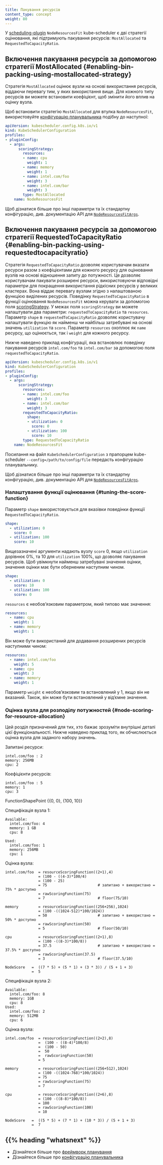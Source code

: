 ```yaml
---
title: Пакування ресурсів
content_type: concept
weight: 80
---
```


<!-- overview -->

У [scheduling-plugin](/uk/docs/reference/scheduling/config/#scheduling-plugins) `NodeResourcesFit` kube-scheduler є дві стратегії оцінювання, які підтримують пакування ресурсів: `MostAllocated` та `RequestedToCapacityRatio`.

<!-- body -->

## Включення пакування ресурсів за допомогою стратегії MostAllocated {#enabling-bin-packing-using-mostallocated-strategy}

Стратегія `MostAllocated` оцінює вузли на основі використання ресурсів, віддаючи перевагу тим, у яких використання вище. Для кожного типу ресурсів ви можете встановити коефіцієнт, щоб змінити його вплив на оцінку вузла.

Щоб встановити стратегію `MostAllocated` для втулка `NodeResourcesFit`, використовуйте [конфігурацію планувальника](/uk/docs/reference/scheduling/config) подібну до наступної:

```yaml
apiVersion: kubescheduler.config.k8s.io/v1
kind: KubeSchedulerConfiguration
profiles:
- pluginConfig:
  - args:
      scoringStrategy:
        resources:
        - name: cpu
          weight: 1
        - name: memory
          weight: 1
        - name: intel.com/foo
          weight: 3
        - name: intel.com/bar
          weight: 3
        type: MostAllocated
    name: NodeResourcesFit
```

Щоб дізнатися більше про інші параметри та їх стандартну конфігурацію, див. документацію API для [`NodeResourcesFitArgs`](/uk/docs/reference/config-api/kube-scheduler-config.v1/#kubescheduler-config-k8s-io-v1-NodeResourcesFitArgs).

## Включення пакування ресурсів за допомогою стратегії RequestedToCapacityRatio {#enabling-bin-packing-using-requestedtocapacityratio}

Стратегія `RequestedToCapacityRatio` дозволяє користувачам вказати ресурси разом з коефіцієнтами для кожного ресурсу для оцінювання вузлів на основі відношення запиту до потужності. Це дозволяє користувачам пакувати розширені ресурси, використовуючи відповідні параметри для покращення використання рідкісних ресурсів у великих кластерах. Вона віддає перевагу вузлам згідно з налаштованою функцією виділених ресурсів. Поведінку `RequestedToCapacityRatio` в функції оцінювання `NodeResourcesFit` можна керувати за допомогою поля [scoringStrategy](/uk/docs/reference/config-api/kube-scheduler-config.v1/#kubescheduler-config-k8s-io-v1-ScoringStrategy). У межах поля `scoringStrategy` ви можете налаштувати два параметри: `requestedToCapacityRatio` та `resources`. Параметр `shape` в `requestedToCapacityRatio` дозволяє користувачу налаштувати функцію як найменш чи найбільш затребувані на основі значень `utilization` та `score`. Параметр `resources` охоплює як `name` ресурсу, що оцінюється, так і `weight` для кожного ресурсу.

Нижче наведено приклад конфігурації, яка встановлює поведінку пакування ресурсів  `intel.com/foo` та `intel.com/bar` за допомогою поля `requestedToCapacityRatio`.

```yaml
apiVersion: kubescheduler.config.k8s.io/v1
kind: KubeSchedulerConfiguration
profiles:
- pluginConfig:
  - args:
      scoringStrategy:
        resources:
        - name: intel.com/foo
          weight: 3
        - name: intel.com/bar
          weight: 3
        requestedToCapacityRatio:
          shape:
          - utilization: 0
            score: 0
          - utilization: 100
            score: 10
        type: RequestedToCapacityRatio
    name: NodeResourcesFit
```

Посилання на файл `KubeSchedulerConfiguration` з прапорцем kube-scheduler `--config=/path/to/config/file` передасть конфігурацію планувальнику.

Щоб дізнатися більше про інші параметри та їх стандартну конфігурацію, див. документацію API для [`NodeResourcesFitArgs`](/uk/docs/reference/config-api/kube-scheduler-config.v1/#kubescheduler-config-k8s-io-v1-NodeResourcesFitArgs).

### Налаштування функції оцінювання {#tuning-the-score-function}

Параметр `shape` використовується для вказівки поведінки функції `RequestedToCapacityRatio`.

```yaml
shape:
  - utilization: 0
    score: 0
  - utilization: 100
    score: 10
```

Вищезазначені аргументи надають вузлу `score` 0, якщо `utilization` дорівнює 0%, та 10 для `utilization` 100%, що дозволяє пакування ресурсів. Щоб увімкнути найменш затребувані значення оцінки, значення оцінки має бути оберненим наступним чином.

```yaml
shape:
  - utilization: 0
    score: 10
  - utilization: 100
    score: 0
```

`resources` є необовʼязковим параметром, який типово має значення:

```yaml
resources:
  - name: cpu
    weight: 1
  - name: memory
    weight: 1
```

Він може бути використаний для додавання розширених ресурсів наступними чином:

```yaml
resources:
  - name: intel.com/foo
    weight: 5
  - name: cpu
    weight: 3
  - name: memory
    weight: 1
```

Параметр `weight` є необовʼязковим та встановлений у 1, якщо він не вказаний. Також, він може бути встановлений у відʼємне значення.

### Оцінка вузла для розподілу потужностей {#node-scoring-for-resource-allocation}

Цей розділ призначений для тих, хто бажає зрозуміти внутрішні деталі цієї функціональності. Нижче наведено приклад того, як обчислюється оцінка вузла для заданого набору значень.

Запитані ресурси:

```none
intel.com/foo : 2
memory: 256MB
cpu: 2
```

Коефіцієнти ресурсів:

```none
intel.com/foo : 5
memory: 1
cpu: 3
```

FunctionShapePoint {{0, 0}, {100, 10}}

Специфікація вузла 1:

```none
Available:
  intel.com/foo: 4
  memory: 1 GB
  cpu: 8

Used:
  intel.com/foo: 1
  memory: 256MB
  cpu: 1
```

Оцінка вузла:

```none
intel.com/foo  = resourceScoringFunction((2+1),4)
               = (100 - ((4-3)*100/4)
               = (100 - 25)
               = 75                       # запитано + використано = 75% * доступно
               = rawScoringFunction(75)
               = 7                        # floor(75/10)

memory         = resourceScoringFunction((256+256),1024)
               = (100 -((1024-512)*100/1024))
               = 50                       # запитано + використано = 50% * доступно
               = rawScoringFunction(50)
               = 5                        # floor(50/10)

cpu            = resourceScoringFunction((2+1),8)
               = (100 -((8-3)*100/8))
               = 37.5                     # запитано + використано = 37.5% * доступно
               = rawScoringFunction(37.5)
               = 3                        # floor(37.5/10)

NodeScore   =  ((7 * 5) + (5 * 1) + (3 * 3)) / (5 + 1 + 3)
            =  5
```

Специфікація вузла 2:

```none
Available:
  intel.com/foo: 8
  memory: 1GB
  cpu: 8
Used:
  intel.com/foo: 2
  memory: 512MB
  cpu: 6
```

Оцінка вузла:

```none
intel.com/foo  = resourceScoringFunction((2+2),8)
               =  (100 - ((8-4)*100/8)
               =  (100 - 50)
               =  50
               =  rawScoringFunction(50)
               = 5

memory         = resourceScoringFunction((256+512),1024)
               = (100 -((1024-768)*100/1024))
               = 75
               = rawScoringFunction(75)
               = 7

cpu            = resourceScoringFunction((2+6),8)
               = (100 -((8-8)*100/8))
               = 100
               = rawScoringFunction(100)
               = 10

NodeScore   =  ((5 * 5) + (7 * 1) + (10 * 3)) / (5 + 1 + 3)
            =  7

```

## {{% heading "whatsnext" %}}

- Дізнайтеся більше про [фреймворк планування](/uk/docs/concepts/scheduling-eviction/scheduling-framework/)
- Дізнайтеся більше про [конфігурацію планувальника](/uk/docs/reference/scheduling/config/)
